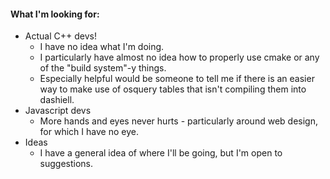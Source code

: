 #### What I'm looking for:
* Actual C++ devs!
    * I have no idea what I'm doing.
    * I particularly have almost no idea how to properly use cmake or any of the "build system"-y things.
    * Especially helpful would be someone to tell me if there is an easier way to make use of osquery tables
    that isn't compiling them into dashiell.
* Javascript devs
    * More hands and eyes never hurts - particularly around web design, for which I have no eye.
* Ideas
    * I have a general idea of where I'll be going, but I'm open to suggestions.
